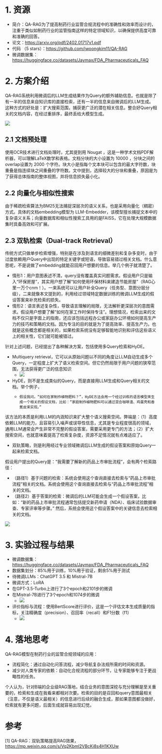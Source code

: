 # 1. 资源

- 简介：QA-RAG为了提高制药行业监管合规流程中的准确性和效率而设计的，注重于类似如制药行业的监管指南这样的特定领域知识，以确保提供高度可靠和准确的回答。
- 论文：https://arxiv.org/pdf/2402.01717v1.pdf
- 代码 （5 stars）：https://github.com/jwoongkim11/QA-RAG
- 微调数据集：https://huggingface.co/datasets/Jaymax/FDA_Pharmaceuticals_FAQ

# 2. 方案介绍

QA-RAG系统利用微调后的LLM生成结果作为Query的额外辅助信息。也就是除了有一半的信息来自知识库的直接检索，还有一半的信息来自微调后的LLM生成。这种方式的好处是：扩大搜索范围，捕获更广泛的潜在相关信息。整合好Query相关的文档内容，在经过重排序，最终丢给大模型生成。

![](.03_QA_RAG_双轨策略_images/方案流程.png)

## 2.1 文档预处理
使用OCR技术进行文档处理时，尤其提到用 Nougat ，这是一种学术文档PDF解析器，可以理解LaTeX数学和表格。文档分块的大小设置为 10000 ，分块之间的overlap设置为 2000 个字符。块大小是指每个文本块可以包含的最大字符数，块重叠是指连续块之间重叠的字符数。文中提到，选择较大的分块和重叠，原因是为了获得总体指南的整体视图，并将信息损失最小化。

## 2.2 向量化与相似性搜索
由于稀疏检索算法为BM25无法捕捉深层次的语义关系，也是采用向量化（稠密）方式。具体的文档embedding模型为 LLM-Embedder，该模型擅长捕捉文本中的复杂语义关系；向量数据库和相似性搜索工具用的是FAISS，它在处理大规模数据集时具备高效和可扩展。

## 2.3 双轨检索（Dual-track Retrieval）
传统方式只做单步检索增强，特别是在涉及到语言的细微差别和复杂多变时，由于过度依赖用户Query中出现的特定关键字或短语，导致容易错过相关文档。什么意思呢，不是说做了embedding就能召回用户想要的信息。举几个例子就清楚了。

- 情形1：用户意图表述不清，query没有覆盖真实问题需求。假设用户只是输入“环保房屋”，其实用户想了解“如何使用环保材料来建造节能房屋”（RAG心里一万个cnm！）。一来系统可以让用户补全Query（任务型、意图分层分级），二来就像本文提到的，利用经过领域特定数据训练的微调LLM生成的假设答案来补充检索的损失。
- 情形2：语言表述复杂性，导致语言理解的局限，无法解析更深层次的意图需求。假设用户想要了解“如何在家工作时保持专注”。理想情况，检索出来的文档不仅只是字面上的指南，还应该包括远程办公或家庭办公环境如何提高生产力的技巧和策略的文档。因为专注的目的就是为了提高效率、提高生产力。也就是这些概念都是相关的，如果检索系统没有足够智能地识别和评估这些语义上的相关性，它们就可能被错过。

针对上述问题，已经提出了各种解决方案，包括使用多Query检索和HyDE。

- Multiquery retrieval，它可以从原始问题以不同的角度让LLM自动生成多个Query，一定程度上扩大了语义检索空间。但它仍然局限于用户问题的狭窄范围，无法获得更广泛的信息知识
  - ![](.03_QA_RAG_双轨策略_images/处理流程.png)
- HyDE，则不是生成类似的Query，而是直接用LLM生成和Query相关的文档。举个例子，
  - ```text
    假设我问，“如何在家制作植物肥料？”，HyDE方法会用一个经过训练的语言模型来生成一个相关的假设文档，比如：“家庭制作植物肥料可以通过混合咖啡渣、鸡蛋壳和香蕉皮来实现。”
    ```
该方法的本质是利用LLM的内涵知识来扩大整个语义搜索空间。弊端是：（1）高度依赖LLM的能力，且容易引入噪声或误导性信息，尤其是专业程度很高的领域，通用LLM通常会产生非常不完整的假设答案，需要采用更专门的方法；（2）扩大搜索空间，也就意味着提高了检索复杂度，资源不足情况就有点难适应了。

- 双轨策略，则是利用经过专业领域微调后LLM生成的假设答案和原始Query一起来检索文档。

假设用户提出的Query是：“我需要了解新的药品上市审批流程”，会有两个检索路径：

- （路径1）基于问题的检索：系统会使用这个查询直接去检索与“药品上市审批流程”相关的文档。系统会使用这个查询直接去检索与“药品上市审批流程”相关的文档。
- （路径2）基于答案的检索：微调后的LLM可能会生成一个假设答案，比如：“新的药品上市审批流程通常包括提交新药申请（NDA）、临床试验数据审查、专家评审等步骤。” 然后，系统会使用这个假设答案中的关键信息去检索相关的文档。

![](.03_QA_RAG_双轨策略_images/流程.png)

# 3. 实验过程与结果

- 微调数据集：https://huggingface.co/datasets/Jaymax/FDA_Pharmaceuticals_FAQ
- 数据集划分：85%用于训练，10%用于验证，剩余5%用于测试
- 待微调LLMs：ChatGPT 3.5 和 Mistral-7B
- 微调方式：LoRA
- 在GPT-3.5-Turbo上进行了3个epoch和2101步的微调
- 在Mistral-7B进行了3个epoch和1074步的微调
  - ![](.03_QA_RAG_双轨策略_images/loss状态.png)
- 评价指标与流程：使用BertScore进行评价，这是一个评估文本生成质量的指标，关注精确度（precision）、召回率（recall）和F1分数（f1）
  - ![](.03_QA_RAG_双轨策略_images/评估流程.png)

# 4. 落地思考

QA-RAG模型在制药行业的监管合规领域的应用：

- 流程简化：通过自动化问答流程，减少导航复杂法规所需的时间和资源。
- 减少对人类专家的依赖：自动化合规流程的部分环节，让专家能够专注于更战略性的任务。

个人认为，针对B端的企业级RAG落地，结合业务的意图深挖与充分理解是至关重要的，检索和生成在我看来都相对次要。检索的目的是召回和query意图最相关（注意，不仅是语义最相关）的信息进行后续的融合生成，那如果意图都没做好，检索就有更多问题，后面生成就容易出现幻觉。

# 参考

[1] QA-RAG：双轨策略提高RAG效果，https://mp.weixin.qq.com/s/Vq2Kbml2VBcKi8s4H1KXUw
